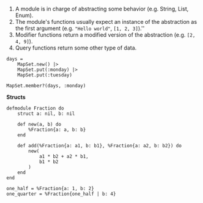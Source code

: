 1. A module is in charge of abstracting some behavior (e.g. String, List, Enum).
2. The module's functions usually expect an instance of the abstraction as the first argument (e.g. `"Hello world"`, `[1, 2, 3]`).''
3. Modifier functions return a modified version of the abstraction (e.g. `[2, 4, 9]`).
4. Query functions return some other type of data.
```
days =
	MapSet.new() |>
	MapSet.put(:monday) |>
	MapSet.put(:tuesday)

MapSet.member?(days, :monday)
```

**Structs**
```
defmodule Fraction do
	struct a: nil, b: nil

	def new(a, b) do
		%Fraction{a: a, b: b}
	end

	def add(%Fraction{a: a1, b: b1}, %Fraction{a: a2, b: b2}) do
		new(
			a1 * b2 + a2 * b1,
			b1 * b2
		)
	end
end

one_half = %Fraction{a: 1, b: 2}
one_quarter = %Fraction{one_half | b: 4}
```